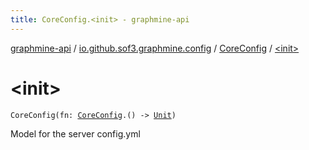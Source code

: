```yaml
---
title: CoreConfig.<init> - graphmine-api
---
```


[graphmine-api](../../index.html) / [io.github.sof3.graphmine.config](../index.html) / [CoreConfig](index.html) / [&lt;init&gt;](./-init-.html)

# &lt;init&gt;

`CoreConfig(fn: `[`CoreConfig`](index.html)`.() -> `[`Unit`](https://kotlinlang.org/api/latest/jvm/stdlib/kotlin/-unit/index.html)`)`

Model for the server config.yml

